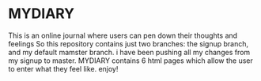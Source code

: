 # MYDIARY
This is an online journal where users can pen down their thoughts and feelings
So this repository contains just two branches: the signup branch, and my default mamster branch. i have been pushing all my changes from my signup to master.
MYDIARY contains 6 html pages which allow the user to enter what they feel like. 
enjoy!
